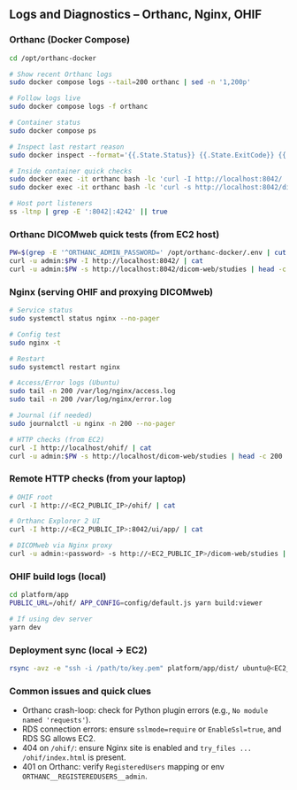 ## Logs and Diagnostics – Orthanc, Nginx, OHIF

### Orthanc (Docker Compose)
```bash
cd /opt/orthanc-docker

# Show recent Orthanc logs
sudo docker compose logs --tail=200 orthanc | sed -n '1,200p'

# Follow logs live
sudo docker compose logs -f orthanc

# Container status
sudo docker compose ps

# Inspect last restart reason
sudo docker inspect --format='{{.State.Status}} {{.State.ExitCode}} {{.State.Error}}' orthanc

# Inside container quick checks
sudo docker exec -it orthanc bash -lc 'curl -I http://localhost:8042/ | cat'
sudo docker exec -it orthanc bash -lc 'curl -s http://localhost:8042/dicom-web/studies | head -c 200 | cat'

# Host port listeners
ss -ltnp | grep -E ':8042|:4242' || true
```

### Orthanc DICOMweb quick tests (from EC2 host)
```bash
PW=$(grep -E '^ORTHANC_ADMIN_PASSWORD=' /opt/orthanc-docker/.env | cut -d= -f2)
curl -u admin:$PW -I http://localhost:8042/ | cat
curl -u admin:$PW -s http://localhost:8042/dicom-web/studies | head -c 200 | cat
```

### Nginx (serving OHIF and proxying DICOMweb)
```bash
# Service status
sudo systemctl status nginx --no-pager

# Config test
sudo nginx -t

# Restart
sudo systemctl restart nginx

# Access/Error logs (Ubuntu)
sudo tail -n 200 /var/log/nginx/access.log
sudo tail -n 200 /var/log/nginx/error.log

# Journal (if needed)
sudo journalctl -u nginx -n 200 --no-pager

# HTTP checks (from EC2)
curl -I http://localhost/ohif/ | cat
curl -u admin:$PW -s http://localhost/dicom-web/studies | head -c 200 | cat
```

### Remote HTTP checks (from your laptop)
```bash
# OHIF root
curl -I http://<EC2_PUBLIC_IP>/ohif/ | cat

# Orthanc Explorer 2 UI
curl -I http://<EC2_PUBLIC_IP>:8042/ui/app/ | cat

# DICOMweb via Nginx proxy
curl -u admin:<password> -s http://<EC2_PUBLIC_IP>/dicom-web/studies | head -c 200 | cat
```

### OHIF build logs (local)
```bash
cd platform/app
PUBLIC_URL=/ohif/ APP_CONFIG=config/default.js yarn build:viewer

# If using dev server
yarn dev
```

### Deployment sync (local → EC2)
```bash
rsync -avz -e "ssh -i /path/to/key.pem" platform/app/dist/ ubuntu@<EC2_PUBLIC_IP>:/opt/ohif-nginx/html/ohif/
```

### Common issues and quick clues
- Orthanc crash-loop: check for Python plugin errors (e.g., `No module named 'requests'`).
- RDS connection errors: ensure `sslmode=require` or `EnableSsl=true`, and RDS SG allows EC2.
- 404 on `/ohif/`: ensure Nginx site is enabled and `try_files ... /ohif/index.html` is present.
- 401 on Orthanc: verify `RegisteredUsers` mapping or env `ORTHANC__REGISTEREDUSERS__admin`.
